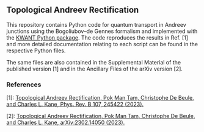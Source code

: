 ## Topological Andreev Rectification

This repository contains Python code for quantum transport in Andreev junctions using the Bogoliubov–de Gennes formalism and implemented with the [KWANT Python package](https://kwant-project.org).
The code reproduces the results in Ref. [1] and more detailed documentation relating to each script can be found in the respective Python files.

The same files are also contained in the Supplemental Material of the published version [1] and in the Ancillary Files of the arXiv version [2]. 

### References

[1]: [Topological Andreev Rectification, Pok Man Tam, Christophe De Beule, and Charles L. Kane, Phys. Rev. B 107, 245422 (2023).](https://journals.aps.org/prb/abstract/10.1103/PhysRevB.107.245422)

[2]: [Topological Andreev Rectification, Pok Man Tam, Christophe De Beule, and Charles L. Kane, arXiv:2302.14050 (2023).](https://arxiv.org/abs/2302.14050)
